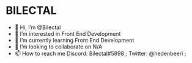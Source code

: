 <h1> BILECTAL </h1>

- 👋 Hi, I’m @Bilectal
- 👀 I’m interested in Front End Development
- 🌱 I’m currently learning Front End Development
- 💞️ I’m looking to collaborate on N/A
- 📫 How to reach me Discord: Bilectal#5898 ; Twitter: @hedenbeeri ;

<!---
Bilectal/Bilectal is a ✨ special ✨ repository because its `README.md` (this file) appears on your GitHub profile.
You can click the Preview link to take a look at your changes.
--->
